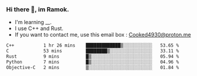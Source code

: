 ### Hi there 👋, im Ramok.

- I'm learning __.
- I use C++ and Rust.
- If you want to contact me, use this email box : Cooked4930@proton.me

<!--START_SECTION:waka-->

```txt
C++           1 hr 26 mins    █████████████▒░░░░░░░░░░░   53.65 %
C             53 mins         ████████▒░░░░░░░░░░░░░░░░   33.11 %
Rust          9 mins          █▒░░░░░░░░░░░░░░░░░░░░░░░   05.94 %
Python        7 mins          █▒░░░░░░░░░░░░░░░░░░░░░░░   04.96 %
Objective-C   2 mins          ▒░░░░░░░░░░░░░░░░░░░░░░░░   01.84 %
```

<!--END_SECTION:waka-->
